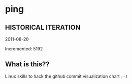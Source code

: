 # ping

## HISTORICAL ITERATION
2011-08-20

Incremented: 5192

## What is this?? 
Linux skills to hack the github commit visualization chart `;-)`
